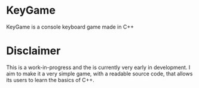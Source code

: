 # KeyGame

KeyGame is a console keyboard game made in C++ 

# Disclaimer

This is a work-in-progress and the is currently very early in development. I aim to make it a very simple game, with a readable source code, that allows its users to learn the basics of C++.
